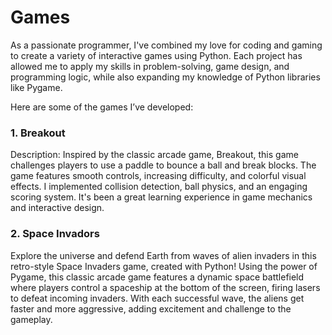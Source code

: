 # Games
As a passionate programmer, I've combined my love for coding and gaming to create a variety of interactive games using Python. Each project has allowed me to apply my skills in problem-solving, game design, and programming logic, while also expanding my knowledge of Python libraries like Pygame.

Here are some of the games I’ve developed:
<h3>1. Breakout</h3>
Description: Inspired by the classic arcade game, Breakout, this game challenges players to use a paddle to bounce a ball and break blocks. The game features smooth controls, increasing difficulty, and colorful visual effects. I implemented collision detection, ball physics, and an engaging scoring system. It's been a great learning experience in game mechanics and interactive design.

<h3>2. Space Invadors</h3>
Explore the universe and defend Earth from waves of alien invaders in this retro-style Space Invaders game, created with Python! Using the power of Pygame, this classic arcade game features a dynamic space battlefield where players control a spaceship at the bottom of the screen, firing lasers to defeat incoming invaders. With each successful wave, the aliens get faster and more aggressive, adding excitement and challenge to the gameplay.
